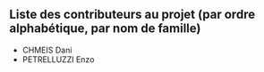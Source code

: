 ## Liste des contributeurs au projet (par ordre alphabétique, par nom de famille)

  - CHMEIS Dani
  - PETRELLUZZI Enzo